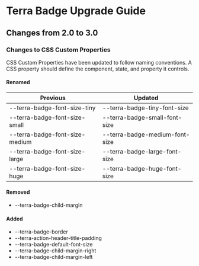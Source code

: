 # Terra Badge Upgrade Guide

## Changes from 2.0 to 3.0

### Changes to CSS Custom Properties

CSS Custom Properties have been updated to follow naming conventions. A CSS property should define the component, state, and property it controls.

#### Renamed

| Previous | Updated |
|-|-|
| --terra-badge-font-size-tiny | --terra-badge-tiny-font-size |
| --terra-badge-font-size-small | --terra-badge-small-font-size |
| --terra-badge-font-size-medium | --terra-badge-medium-font-size |
| --terra-badge-font-size-large | --terra-badge-large-font-size |
| --terra-badge-font-size-huge | --terra-badge-huge-font-size |

#### Removed
* --terra-badge-child-margin

#### Added
* --terra-badge-border
* --terra-action-header-title-padding
* --terra-badge-default-font-size
* --terra-badge-child-margin-right
* --terra-badge-child-margin-left